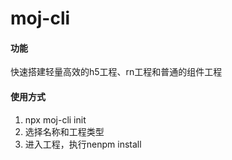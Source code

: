# moj-cli

#### 功能
快速搭建轻量高效的h5工程、rn工程和普通的组件工程

#### 使用方式

1. npx moj-cli init
2. 选择名称和工程类型
3. 进入工程，执行nenpm install
